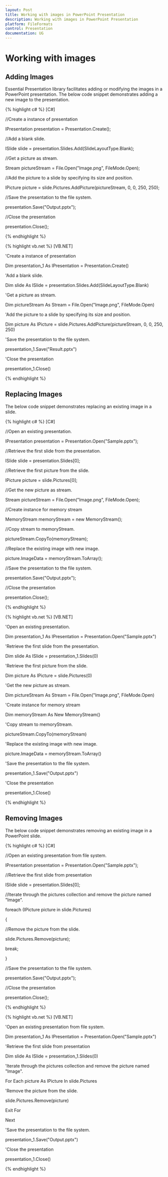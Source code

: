 ```yaml
---
layout: Post
title: Working with images in PowerPoint Presentation
description: Working with images in PowerPoint Presentation
platform: FileFormats
control: Presentation
documentation: UG
---
```

# Working with images

## Adding Images

Essential Presentation library facilitates adding or modifying the images in a PowerPoint presentation. The below code snippet demonstrates adding a new image to the presentation.

{% highlight c# %}
[C#]

//Create a instance of presentation

IPresentation presentation = Presentation.Create();

//Add a blank slide.

ISlide slide = presentation.Slides.Add(SlideLayoutType.Blank);

//Get a picture as stream.

Stream pictureStream = File.Open("Image.png", FileMode.Open);

//Add the picture to a slide by specifying its size and position.

IPicture picture = slide.Pictures.AddPicture(pictureStream, 0, 0, 250, 250);

//Save the presentation to the file system.

presentation.Save("Output.pptx");

//Close the presentation

presentation.Close();



{% endhighlight %}

{% highlight vb.net %}
[VB.NET]

'Create a instance of presentation

Dim presentation_1 As IPresentation = Presentation.Create()

'Add a blank slide.

Dim slide As ISlide = presentation.Slides.Add(SlideLayoutType.Blank)

'Get a picture as stream.

Dim pictureStream As Stream = File.Open("Image.png", FileMode.Open)

'Add the picture to a slide by specifying its size and position.

Dim picture As IPicture = slide.Pictures.AddPicture(pictureStream, 0, 0, 250, 250)

'Save the presentation to the file system.

presentation_1.Save("Result.pptx")

'Close the presentation

presentation_1.Close()



{% endhighlight %}

## Replacing Images

The below code snippet demonstrates replacing an existing image in a slide.

{% highlight c# %}
[C#]

//Open an existing presentation.

IPresentation presentation = Presentation.Open("Sample.pptx");

//Retrieve the first slide from the presentation.

ISlide slide = presentation.Slides[0];

//Retrieve the first picture from the slide.

IPicture picture = slide.Pictures[0];

//Get the new picture as stream.

Stream pictureStream = File.Open("Image.png", FileMode.Open);

//Create instance for memory stream

MemoryStream memoryStream = new MemoryStream();

//Copy stream to memoryStream.

pictureStream.CopyTo(memoryStream);

//Replace the existing image with new image.

picture.ImageData = memoryStream.ToArray();

//Save the presentation to the file system.

presentation.Save("Output.pptx");

//Close the presentation

presentation.Close();



{% endhighlight %}

{% highlight vb.net %}
[VB.NET]

'Open an existing presentation.

Dim presentation_1 As IPresentation = Presentation.Open("Sample.pptx")

'Retrieve the first slide from the presentation.

Dim slide As ISlide = presentation_1.Slides(0)

'Retrieve the first picture from the slide.

Dim picture As IPicture = slide.Pictures(0)

'Get the new picture as stream.

Dim pictureStream As Stream = File.Open("Image.png", FileMode.Open)

'Create instance for memory stream

Dim memoryStream As New MemoryStream()

'Copy stream to memoryStream.

pictureStream.CopyTo(memoryStream)

'Replace the existing image with new image.

picture.ImageData = memoryStream.ToArray()

'Save the presentation to the file system.

presentation_1.Save("Output.pptx")

'Close the presentation

presentation_1.Close()



{% endhighlight %}

## Removing Images

The below code snippet demonstrates removing an existing image in a PowerPoint slide.

{% highlight c# %}
[C#]

//Open an existing presentation from file system.

IPresentation presentation = Presentation.Open("Sample.pptx");

//Retrieve the first slide from presentation

ISlide slide = presentation.Slides[0];

//Iterate through the pictures collection and remove the picture named "Image".

foreach (IPicture picture in slide.Pictures)

{

//Remove the picture from the slide.

slide.Pictures.Remove(picture);

break;

}

//Save the presentation to the file system.

presentation.Save("Output.pptx");

//Close the presentation

presentation.Close();



{% endhighlight %}

{% highlight vb.net %}
[VB.NET]

'Open an existing presentation from file system.

Dim presentation_1 As IPresentation = Presentation.Open("Sample.pptx")

'Retrieve the first slide from presentation

Dim slide As ISlide = presentation_1.Slides(0)

'Iterate through the pictures collection and remove the picture named "Image".

For Each picture As IPicture In slide.Pictures

'Remove the picture from the slide.

slide.Pictures.Remove(picture)

Exit For

Next

'Save the presentation to the file system.

presentation_1.Save("Output.pptx")

'Close the presentation

presentation_1.Close()



{% endhighlight %}

